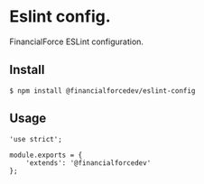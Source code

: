 # Eslint config.

FinancialForce ESLint configuration.

## Install

```
$ npm install @financialforcedev/eslint-config
```

## Usage

	'use strict';

	module.exports = {
		'extends': '@financialforcedev'
	};
